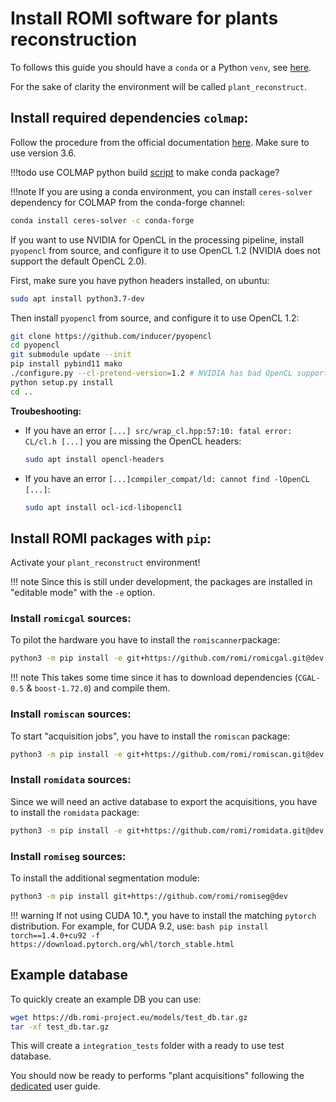 Install ROMI software for plants reconstruction
===============================================

To follows this guide you should have a `conda` or a Python `venv`, see [here](create_env.md).

For the sake of clarity the environment will be called `plant_reconstruct`.


## Install required dependencies `colmap`:
Follow the procedure from the official documentation [here](https://colmap.github.io/install.html#).
Make sure to use version 3.6.

!!!todo
    use COLMAP python build [script](https://colmap.github.io/install.html#build-script) to make conda package?

!!!note 
    If you are using a conda environment, you can install `ceres-solver` dependency for COLMAP from the conda-forge channel:
```bash
conda install ceres-solver -c conda-forge
```

If you want to use NVIDIA for OpenCL in the processing pipeline, install `pyopencl` from source, and configure it to use OpenCL 1.2 (NVIDIA does not support the default OpenCL 2.0).

First, make sure you have python headers installed, on ubuntu:
```bash
sudo apt install python3.7-dev
```

Then install `pyopencl` from source, and configure it to use OpenCL 1.2:
```bash
git clone https://github.com/inducer/pyopencl
cd pyopencl
git submodule update --init
pip install pybind11 mako
./configure.py --cl-pretend-version=1.2 # NVIDIA has bad OpenCL support and only provides OpenCL 1.2
python setup.py install
cd ..
```

**Troubeshooting:**

 - If you have an error `[...] src/wrap_cl.hpp:57:10: fatal error: CL/cl.h [...]` you are missing the OpenCL headers: 
     ```bash
     sudo apt install opencl-headers
     ```
 - If you have an error `[...]compiler_compat/ld: cannot find -lOpenCL [...]`:
      ```bash
     sudo apt install ocl-icd-libopencl1
     ```


## Install ROMI packages with `pip`:

Activate your `plant_reconstruct` environment!

!!! note
    Since this is still under development, the packages are installed in "editable mode" with the `-e` option.

### Install `romicgal` sources:
To pilot the hardware you have to install the `romiscanner`package:

```bash
python3 -m pip install -e git+https://github.com/romi/romicgal.git@dev
```

!!! note
    This takes some time since it has to download dependencies (`CGAL-0.5` & `boost-1.72.0`) and compile them.

### Install `romiscan` sources:
To start "acquisition jobs", you have to install the `romiscan` package:

```bash
python3 -m pip install -e git+https://github.com/romi/romiscan.git@dev
```

### Install `romidata` sources:
Since we will need an active database to export the acquisitions, you have to install the `romidata` package:
```bash
python3 -m pip install -e git+https://github.com/romi/romidata.git@dev
```

### Install `romiseg` sources:
To install the additional segmentation module:
```bash
python3 -m pip install git+https://github.com/romi/romiseg@dev
```
!!! warning
    If not using CUDA 10.*, you have to install the matching `pytorch` distribution.
    For example, for CUDA 9.2, use:
    ```bash
    pip install torch==1.4.0+cu92 -f https://download.pytorch.org/whl/torch_stable.html
    ```


## Example database
To quickly create an example DB you can use:
```bash
wget https://db.romi-project.eu/models/test_db.tar.gz
tar -xf test_db.tar.gz
```
This will create a `integration_tests` folder with a ready to use test database. 

You should now be ready to performs "plant acquisitions" following the [dedicated](../tutorials/hardware_scan.md) user guide.